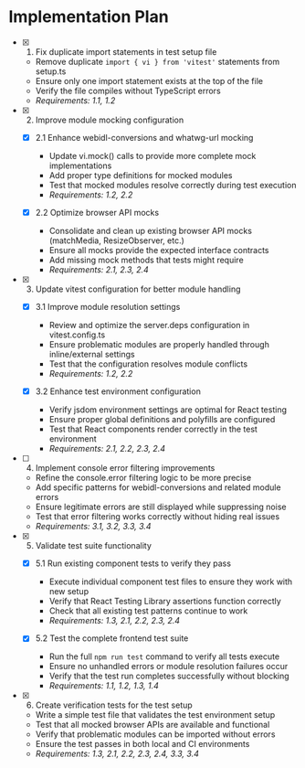 # Implementation Plan

- [x] 1. Fix duplicate import statements in test setup file





  - Remove duplicate `import { vi } from 'vitest'` statements from setup.ts
  - Ensure only one import statement exists at the top of the file
  - Verify the file compiles without TypeScript errors
  - _Requirements: 1.1, 1.2_

- [x] 2. Improve module mocking configuration





  - [x] 2.1 Enhance webidl-conversions and whatwg-url mocking


    - Update vi.mock() calls to provide more complete mock implementations
    - Add proper type definitions for mocked modules
    - Test that mocked modules resolve correctly during test execution
    - _Requirements: 1.2, 2.2_

  - [x] 2.2 Optimize browser API mocks


    - Consolidate and clean up existing browser API mocks (matchMedia, ResizeObserver, etc.)
    - Ensure all mocks provide the expected interface contracts
    - Add missing mock methods that tests might require
    - _Requirements: 2.1, 2.3, 2.4_

- [x] 3. Update vitest configuration for better module handling





  - [x] 3.1 Improve module resolution settings


    - Review and optimize the server.deps configuration in vitest.config.ts
    - Ensure problematic modules are properly handled through inline/external settings
    - Test that the configuration resolves module conflicts
    - _Requirements: 1.2, 2.2_

  - [x] 3.2 Enhance test environment configuration


    - Verify jsdom environment settings are optimal for React testing
    - Ensure proper global definitions and polyfills are configured
    - Test that React components render correctly in the test environment
    - _Requirements: 2.1, 2.2, 2.3, 2.4_

- [ ] 4. Implement console error filtering improvements





  - Refine the console.error filtering logic to be more precise
  - Add specific patterns for webidl-conversions and related module errors
  - Ensure legitimate errors are still displayed while suppressing noise
  - Test that error filtering works correctly without hiding real issues
  - _Requirements: 3.1, 3.2, 3.3, 3.4_

- [x] 5. Validate test suite functionality





  - [x] 5.1 Run existing component tests to verify they pass


    - Execute individual component test files to ensure they work with new setup
    - Verify that React Testing Library assertions function correctly
    - Check that all existing test patterns continue to work
    - _Requirements: 1.3, 2.1, 2.2, 2.3, 2.4_

  - [x] 5.2 Test the complete frontend test suite


    - Run the full `npm run test` command to verify all tests execute
    - Ensure no unhandled errors or module resolution failures occur
    - Verify that the test run completes successfully without blocking
    - _Requirements: 1.1, 1.2, 1.3, 1.4_

- [x] 6. Create verification tests for the test setup





  - Write a simple test file that validates the test environment setup
  - Test that all mocked browser APIs are available and functional
  - Verify that problematic modules can be imported without errors
  - Ensure the test passes in both local and CI environments
  - _Requirements: 1.3, 2.1, 2.2, 2.3, 2.4, 3.3, 3.4_